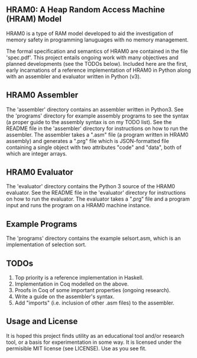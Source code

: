 ## HRAM0: A Heap Random Access Machine (HRAM) Model
HRAM0 is a type of RAM model developed to aid the investigation of memory safety in programming lanuguages with no memory management.

The formal specification and semantics of HRAM0 are contained in the file 'spec.pdf'. This project entails ongoing work with many objectives and planned developments (see the TODOs below). Included here are the first, early incarnations of a reference implementation of HRAM0 in Python along with an assembler and evaluator written in Python (v3).

## HRAM0 Assembler
The 'assembler' directory contains an assembler written in Python3. See the 'programs' directory for example assembly programs to see the syntax (a proper guide to the assembly syntax is on my TODO list). See the README file in the 'assembler' directory for instructions on how to run the assembler. The assembler takes a ".asm" file (a program written in HRAM0 assembly) and generates a ".prg" file which is JSON-formatted file containing a single object with two attributes "code" and "data", both of which are integer arrays.

## HRAM0 Evaluator
The 'evaluator' directory contains the Python 3 source of the HRAM0 evaluator. See the README file in the 'evaluator' directory for instructions on how to run the evaluator. The evaluator takes a ".prg" file and a program input and runs the program on a HRAM0 machine instance.

## Example Programs
The 'programs' directory contains the example selsort.asm, which is an implementation of selection sort.

## TODOs

1. Top priority is a reference implementation in Haskell.
2. Implementation in Coq modelled on the above.
3. Proofs in Coq of some important properties (ongoing research).
4. Write a guide on the assembler's syntax.
5. Add "imports" (i.e. inclusion of other .asm files) to the assembler.


## Usage and License
It is hoped this project finds utility as an educational tool and/or research tool, or a basis for experimentation in some way. It is licensed under the permisible MIT license (see LICENSE). Use as you see fit.
